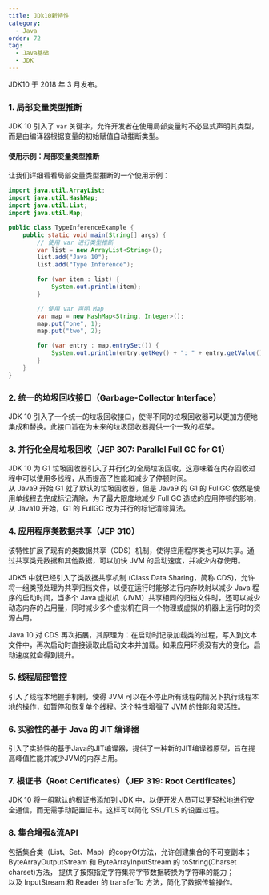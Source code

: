 ```yaml
---
title: JDk10新特性
category:
  - Java
order: 72
tag:
  - Java基础
  - JDK
---
```


JDK10 于 2018 年 3 月发布。

### 1. 局部变量类型推断
JDK 10 引入了 `var` 关键字，允许开发者在使用局部变量时不必显式声明其类型，而是由编译器根据变量的初始赋值自动推断类型。

#### 使用示例：局部变量类型推断

让我们详细看看局部变量类型推断的一个使用示例：

```java
import java.util.ArrayList;
import java.util.HashMap;
import java.util.List;
import java.util.Map;

public class TypeInferenceExample {
    public static void main(String[] args) {
        // 使用 var 进行类型推断
        var list = new ArrayList<String>();
        list.add("Java 10");
        list.add("Type Inference");

        for (var item : list) {
            System.out.println(item);
        }

        // 使用 var 声明 Map
        var map = new HashMap<String, Integer>();
        map.put("one", 1);
        map.put("two", 2);

        for (var entry : map.entrySet()) {
            System.out.println(entry.getKey() + ": " + entry.getValue());
        }
    }
}
```

### 2. 统一的垃圾回收接口（Garbage-Collector Interface）
JDK 10 引入了一个统一的垃圾回收接口，使得不同的垃圾回收器可以更加方便地集成和替换。此接口旨在为未来的垃圾回收器提供一个一致的框架。

### 3. 并行化全局垃圾回收（JEP 307: Parallel Full GC for G1）
JDK 10 为 G1 垃圾回收器引入了并行化的全局垃圾回收，这意味着在内存回收过程中可以使用多线程，从而提高了性能和减少了停顿时间。  
从 Java9 开始 G1 就了默认的垃圾回收器，但是 Java9 的 G1 的 FullGC 依然是使用单线程去完成标记清除，为了最大限度地减少 Full GC 造成的应用停顿的影响，从 Java10 开始，G1 的 FullGC 改为并行的标记清除算法。

### 4. 应用程序类数据共享（JEP 310）
该特性扩展了现有的类数据共享（CDS）机制，使得应用程序类也可以共享。通过共享类元数据和其他数据，可以加快 JVM 的启动速度，并减少内存使用。   

JDK5 中就已经引入了类数据共享机制 (Class Data Sharing，简称 CDS)，允许将一组类预处理为共享归档文件，以便在运行时能够进行内存映射以减少 Java 程序的启动时间，当多个 Java 虚拟机（JVM）共享相同的归档文件时，还可以减少动态内存的占用量，同时减少多个虚拟机在同一个物理或虚拟的机器上运行时的资源占用。  

Java 10 对 CDS 再次拓展，其原理为：在启动时记录加载类的过程，写入到文本文件中，再次启动时直接读取此启动文本并加载。如果应用环境没有大的变化，启动速度就会得到提升。  

### 5. 线程局部管控
引入了线程本地握手机制，使得 JVM 可以在不停止所有线程的情况下执行线程本地的操作，如暂停和恢复单个线程。这个特性增强了 JVM 的性能和灵活性。

### 6. 实验性的基于 Java 的 JIT 编译器
引入了实验性的基于Java的JIT编译器，提供了一种新的JIT编译器原型，旨在提高峰值性能并减少JVM的内存占用。

### 7. 根证书（Root Certificates）（JEP 319: Root Certificates）
JDK 10 将一组默认的根证书添加到 JDK 中，以便开发人员可以更轻松地进行安全通信，而无需手动配置证书。这样可以简化 SSL/TLS 的设置过程。

### 8. 集合增强&流API
包括集合类（List、Set、Map）的copyOf方法，允许创建集合的不可变副本；  
ByteArrayOutputStream 和 ByteArrayInputStream 的 toString(Charset charset)方法， 提供了按照指定字符集将字节数据转换为字符串的能力；  
以及 InputStream 和 Reader 的 transferTo 方法，简化了数据传输操作。  